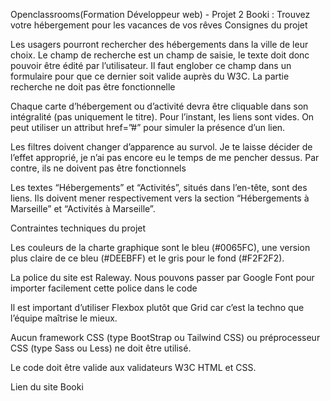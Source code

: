 Openclassrooms(Formation Développeur web) - Projet 2
Booki : Trouvez votre hébergement pour les vacances de vos rêves
Consignes du projet

Les usagers pourront rechercher des hébergements dans la ville de leur choix. Le champ de recherche est un champ de saisie, le texte doit donc pouvoir être édité par l’utilisateur. Il faut englober ce champ dans un formulaire pour que ce dernier soit valide auprès du W3C. La partie recherche ne doit pas être fonctionnelle

Chaque carte d’hébergement ou d’activité devra être cliquable dans son intégralité (pas uniquement le titre). Pour l’instant, les liens sont vides. On peut utiliser un attribut href=”#” pour simuler la présence d’un lien.

Les filtres doivent changer d’apparence au survol. Je te laisse décider de l’effet approprié, je n’ai pas encore eu le temps de me pencher dessus. Par contre, ils ne doivent pas être fonctionnels

Les textes “Hébergements” et “Activités”, situés dans l’en-tête, sont des liens. Ils doivent mener respectivement vers la section “Hébergements à Marseille” et “Activités à Marseille”.

Contraintes techniques du projet

Les couleurs de la charte graphique sont le bleu (#0065FC), une version plus claire de ce bleu (#DEEBFF) et le gris pour le fond (#F2F2F2).

La police du site est Raleway. Nous pouvons passer par Google Font pour importer facilement cette police dans le code

Il est important d’utiliser Flexbox plutôt que Grid car c’est la techno que l’équipe maîtrise le mieux.

Aucun framework CSS (type BootStrap ou Tailwind CSS) ou préprocesseur CSS (type Sass ou Less) ne doit être utilisé.

Le code doit être valide aux validateurs W3C HTML et CSS.

Lien du site Booki
